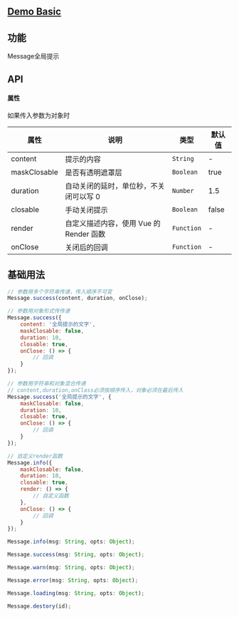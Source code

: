 ## [Demo Basic](https://wya-team.github.io/wya-vc/dist/message/basic.html)
## 功能
Message全局提示

## API

#### 属性
如果传入参数为对象时

属性 | 说明 | 类型 | 默认值
---|---|---|---
content | 提示的内容 | `String` | -
maskClosable | 是否有透明遮罩层 | `Boolean` | true
duration | 自动关闭的延时，单位秒，不关闭可以写 0 | `Number` | 1.5
closable | 手动关闭提示 | `Boolean` | false
render | 自定义描述内容，使用 Vue 的 Render 函数 | `Function` | -
onClose | 关闭后的回调 | `Function` | -

## 基础用法

```jsx
// 参数用多个字符串传递，传入顺序不可变
Message.success(content, duration, onClose);

// 参数用对象形式传传递
Message.success({
	content: '全局提示的文字',
	maskClosable: false,
	duration: 10,
	closable: true,
	onClose: () => {
		// 回调
	}
});

// 参数用字符串和对象混合传递
// content,duration,onClass必须按顺序传入，对象必须在最后传入
Message.success('全局提示的文字', {
	maskClosable: false,
	duration: 10,
	closable: true,
	onClose: () => {
		// 回调
	}
});

// 自定义render函数
Message.info({
	maskClosable: false,
	duration: 10,
	closable: true,
	render: () => {
		// 自定义函数
	},
	onClose: () => {
		// 回调
	}
});

Message.info(msg: String, opts: Object);

Message.success(msg: String, opts: Object);

Message.warn(msg: String, opts: Object);

Message.error(msg: String, opts: Object);

Message.loading(msg: String, opts: Object);

Message.destory(id);
```